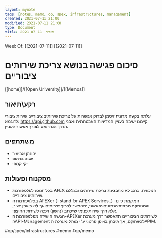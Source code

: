 ```yaml
---
layout: mynote
tags: [notes, memo, op, apex, infrastructures, management] 
created: 2021-07-11 21:00
modified: 2021-07-11 21:00
type: Document
title: תזכיר  2021-07-11
---
```

Week Of: [[2021-07-11]]
[[2021-07-11]]

#  סיכום פגישה בנושא צריכת שירותים ציבוריים 
[[home]]/[[Open University]]/[[Memos]]

## רקע\תיאור
עלתה בקשה מרונית זיסמן לבדוק אפשרות של צריכת שירותים ציבוריים שירות ציבורי לדוגמא: https://api.github.com
קיימנו ישיבה בעניין המדיניות האבטחתית ואבני הדרך הנדרשים לצורך אפשור העניין.
## משתתפים
- יהונתן אביעזר
- שגיב ברהום
- יקי קמחי
## מסקנות ופעולות
- בכל הנוגע לפלטפורמת APEX הנוכחית. כרגע לא מתבצעת צריכת שירותים ובכללם שירותים ציבוריים.
- בפלטפורמת ה APEXer (- stand for APEX Services..)  המוקמת כיום- והמנותקת מבסיס הנתונים הארגוני, יתאפשר לצרוך שירותים אך לא באופן ישיר, אלא דרך שירות פנימי שייכתב (נחשון) ויפנה לשירות החיצוני.
- הגישה הישירה מפלטפורמת ה-APEXer לשירותים הציבוריים תתאפשר דרך מערכת הAPI-Management  לכשתוקם, אך תיבחן באופן פרטני ע"י מנהל מערכת הAPIM.
 
#op/apex/infrastructures 
#memo 
#op/memo